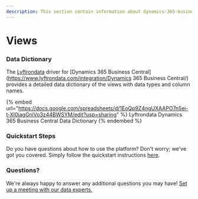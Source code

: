 ```yaml
---
description: This section contain information about dynamics-365-business-central connector views information
---
```


# Views

### Data Dictionary

The [Lyftrondata](https://www.lyftrondata.com/) driver for [Dynamics 365 Business Central](https://www.lyftrondata.com/integration/Dynamics 365 Business Central/)[ ](https://www.lyftrondata.com/integration/dynamics-365-business-central/)provides a detailed data dictionary of the views with data types and column names.

{% embed url="https://docs.google.com/spreadsheets/d/1EoQp9Z4ngUXAAPO7n5ei-t-Xl0iagGniVo3z44BWSYM/edit?usp=sharing" %}
Lyftrondata Dynamics 365 Business Central Data Dictionary
{% endembed %}

### Quickstart Steps

Do you have questions about how to use the platform? Don't worry; we've got you covered. Simply follow the quickstart instructions [here](../../../../quickstart-steps.md).

### Questions? <a href="#questions" id="questions"></a>

We're always happy to answer any additional questions you may have! [Set up a meeting with our data experts.](https://www.lyftrondata.com/book-a-meeting/)


